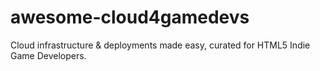 # awesome-cloud4gamedevs
Cloud infrastructure &amp; deployments made easy, curated for HTML5 Indie Game Developers.
